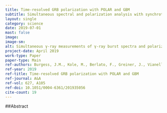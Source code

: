 ```yaml
---
title: Time-resolved GRB polarization with POLAR and GBM
subtitle: Simultaneous spectral and polarization analysis with synchrotron emission
layout: single
category: science
date: 2019-07-01
mast: false
image: 
image-sm: 
alt: Simultaneous γ-ray measurements of γ-ray burst spectra and polarization offer a unique way to determine the underlying emission mechanism(s) in these objects, as well as probing the particle acceleration mechanism(s) that lead to the observed γ-ray emission.
project-date: April 2019
work-type: Paper
paper-type: Main
ref-authors: Burgess, J.M., Kole, M., Berlato, F., Greiner, J., Vianello, G., Produit, N., Li, Z.H., Sun, J.C.
ref-year: 2019
ref-title: Time-resolved GRB polarization with POLAR and GBM
ref-journal: A&A
ref-vol: 627, A105
ref-doi: 10.1051/0004-6361/201935056
cite-count: 19
---
```



##Abstract
